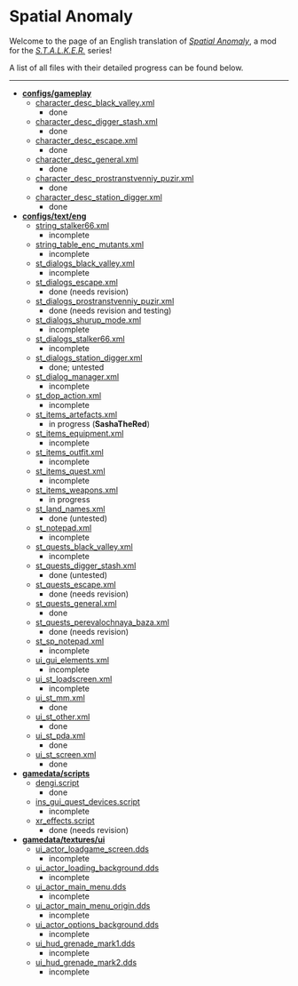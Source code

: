 # Spatial Anomaly
Welcome to the page of an English translation of *[Spatial Anomaly](https://vk.com/spatial_anomaly)*, a mod for the *[S.T.A.L.K.E.R.](https://en.wikipedia.org/wiki/S.T.A.L.K.E.R.)* series!

A list of all files with their detailed progress can be found below.

---

- **[configs/gameplay](gamedata/configs/gameplay)**
	- [character_desc_black_valley.xml](gamedata/configs/gameplay/character_desc_black_valley.xml)
		- done
	- [character_desc_digger_stash.xml](gamedata/configs/gameplay/character_desc_digger_stash.xml)
		- done
	- [character_desc_escape.xml](gamedata/configs/gameplay/character_desc_escape.xml)
		- done
	- [character_desc_general.xml](gamedata/configs/gameplay/character_desc_general.xml)
		- done
	- [character_desc_prostranstvenniy_puzir.xml](gamedata/configs/gameplay/character_desc_prostranstvenniy_puzir.xml)
		- done
	- [character_desc_station_digger.xml](gamedata/configs/gameplay/character_desc_station_digger.xml)
		- done
- **[configs/text/eng](gamedata/configs/text/eng)**
	- [string_stalker66.xml](gamedata/configs/text/eng/string_stalker66.xml)
		- incomplete
	- [string_table_enc_mutants.xml](gamedata/configs/text/eng/string_table_enc_mutants.xml)
		- incomplete
	- [st_dialogs_black_valley.xml](gamedata/configs/text/eng/st_dialogs_black_valley.xml)
		- incomplete
	- [st_dialogs_escape.xml](gamedata/configs/text/eng/st_dialogs_escape.xml)
		- done (needs revision)
	- [st_dialogs_prostranstvenniy_puzir.xml](gamedata/configs/text/eng/st_dialogs_prostranstvenniy_puzir.xml)
		- done (needs revision and testing)
	- [st_dialogs_shurup_mode.xml](gamedata/configs/text/eng/st_dialogs_shurup_mode.xml)
		- incomplete
	- [st_dialogs_stalker66.xml](gamedata/configs/text/eng/st_dialogs_stalker66.xml)
		- incomplete
	- [st_dialogs_station_digger.xml](gamedata/configs/text/eng/st_dialogs_station_digger.xml)
		- done; untested
	- [st_dialog_manager.xml](gamedata/configs/text/eng/st_dialog_manager.xml)
		- incomplete
	- [st_dop_action.xml](gamedata/configs/text/eng/st_dop_action.xml)
		- incomplete
	- [st_items_artefacts.xml](gamedata/configs/text/eng/st_items_artefacts.xml)
		- in progress (**SashaTheRed**)
	- [st_items_equipment.xml](gamedata/configs/text/eng/st_items_equipment.xml)
		- incomplete
	- [st_items_outfit.xml](gamedata/configs/text/eng/st_items_outfit.xml)
		- incomplete
	- [st_items_quest.xml](gamedata/configs/text/eng/st_items_quest.xml)
		- incomplete
	- [st_items_weapons.xml](gamedata/configs/text/eng/st_items_weapons.xml)
		- in progress
	- [st_land_names.xml](gamedata/configs/text/eng/st_land_names.xml)
		- done (untested)
	- [st_notepad.xml](gamedata/configs/text/eng/st_notepad.xml)
		- incomplete
	- [st_quests_black_valley.xml](gamedata/configs/text/eng/st_quests_black_valley.xml)
		- incomplete
	- [st_quests_digger_stash.xml](gamedata/configs/text/eng/st_quests_digger_stash.xml)
		- done (untested)
	- [st_quests_escape.xml](gamedata/configs/text/eng/st_quests_escape.xml)
		- done (needs revision)
	- [st_quests_general.xml](gamedata/configs/text/eng/st_quests_general.xml)
		- done
	- [st_quests_perevalochnaya_baza.xml](gamedata/configs/text/eng/st_quests_perevalochnaya_baza.xml)
		- done (needs revision)
	- [st_sp_notepad.xml](gamedata/configs/text/eng/st_sp_notepad.xml)
		- incomplete
	- [ui_gui_elements.xml](gamedata/configs/text/eng/ui_gui_elements.xml)
		- incomplete
	- [ui_st_loadscreen.xml](gamedata/configs/text/eng/ui_st_loadscreen.xml)
		- incomplete
	- [ui_st_mm.xml](gamedata/configs/text/eng/ui_st_mm.xml)
		- done
	- [ui_st_other.xml](gamedata/configs/text/eng/ui_st_other.xml)
		- done
	- [ui_st_pda.xml](gamedata/configs/text/eng/ui_st_pda.xml)
		- done
	- [ui_st_screen.xml](gamedata/configs/text/eng/ui_st_screen.xml)
		- done
- **[gamedata/scripts](gamedata/scripts)**
	- [dengi.script](gamedata/scripts/dengi.script)
		- done
	- [ins_gui_quest_devices.script](gamedata/scripts/ins_gui_quest_devices.script)
		- incomplete
	- [xr_effects.script](gamedata/scripts/xr_effects.script)
		- done (needs revision)
- **[gamedata/textures/ui](gamedata/textures/ui)**
	- [ui_actor_loadgame_screen.dds](gamedata/textures/ui/ui_actor_loadgame_screen.dds)
		- incomplete
	- [ui_actor_loading_background.dds](gamedata/textures/ui/ui_actor_loading_background.dds)
		- incomplete
	- [ui_actor_main_menu.dds](gamedata/textures/ui/ui_actor_main_menu.dds)
		- incomplete
	- [ui_actor_main_menu_origin.dds](gamedata/textures/ui/ui_actor_main_menu_origin.dds)
		- incomplete
	- [ui_actor_options_background.dds](gamedata/textures/ui/ui_actor_options_background.dds)
		- incomplete
	- [ui_hud_grenade_mark1.dds](gamedata/textures/ui/ui_hud_grenade_mark1.dds)
		- incomplete
	- [ui_hud_grenade_mark2.dds](gamedata/textures/ui/ui_hud_grenade_mark2.dds)
		- incomplete
